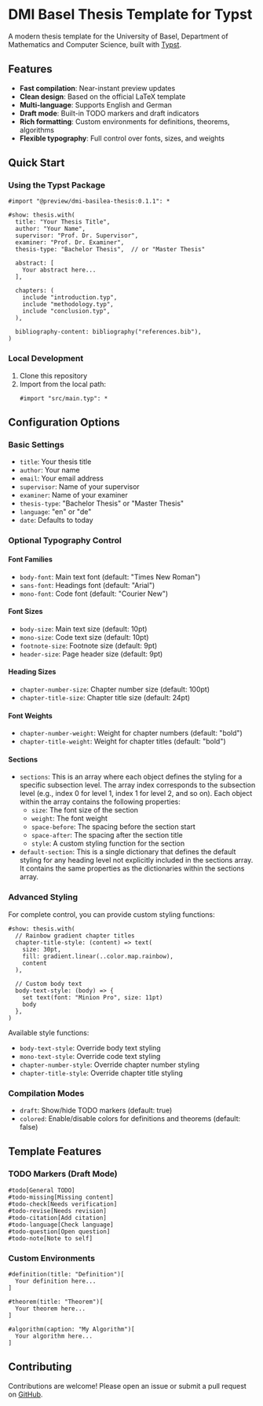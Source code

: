 # DMI Basel Thesis Template for Typst

A modern thesis template for the University of Basel, Department of Mathematics
and Computer Science, built with [Typst](https://typst.app).

## Features

- **Fast compilation**: Near-instant preview updates
- **Clean design**: Based on the official LaTeX template
- **Multi-language**: Supports English and German
- **Draft mode**: Built-in TODO markers and draft indicators
- **Rich formatting**: Custom environments for definitions, theorems, algorithms
- **Flexible typography**: Full control over fonts, sizes, and weights

## Quick Start

### Using the Typst Package

```typst
#import "@preview/dmi-basilea-thesis:0.1.1": *

#show: thesis.with(
  title: "Your Thesis Title",
  author: "Your Name",
  supervisor: "Prof. Dr. Supervisor",
  examiner: "Prof. Dr. Examiner",
  thesis-type: "Bachelor Thesis",  // or "Master Thesis"

  abstract: [
    Your abstract here...
  ],

  chapters: (
    include "introduction.typ",
    include "methodology.typ",
    include "conclusion.typ",
  ),

  bibliography-content: bibliography("references.bib"),
)
```

### Local Development

1. Clone this repository
2. Import from the local path:
   ```typst
   #import "src/main.typ": *
   ```

## Configuration Options

### Basic Settings

- `title`: Your thesis title
- `author`: Your name
- `email`: Your email address
- `supervisor`: Name of your supervisor
- `examiner`: Name of your examiner
- `thesis-type`: "Bachelor Thesis" or "Master Thesis"
- `language`: "en" or "de"
- `date`: Defaults to today

### Optional Typography Control

#### Font Families

- `body-font`: Main text font (default: "Times New Roman")
- `sans-font`: Headings font (default: "Arial")
- `mono-font`: Code font (default: "Courier New")

#### Font Sizes

- `body-size`: Main text size (default: 10pt)
- `mono-size`: Code text size (default: 10pt)
- `footnote-size`: Footnote size (default: 9pt)
- `header-size`: Page header size (default: 9pt)

#### Heading Sizes

- `chapter-number-size`: Chapter number size (default: 100pt)
- `chapter-title-size`: Chapter title size (default: 24pt)

#### Font Weights

- `chapter-number-weight`: Weight for chapter numbers (default: "bold")
- `chapter-title-weight`: Weight for chapter titles (default: "bold")

#### Sections

- `sections`: This is an array where each object defines the styling for a
  specific subsection level. The array index corresponds to the subsection level
  (e.g., index 0 for level 1, index 1 for level 2, and so on). Each object
  within the array contains the following properties:
  - `size`: The font size of the section
  - `weight`: The font weight
  - `space-before`: The spacing before the section start
  - `space-after`: The spacing after the section title
  - `style`: A custom styling function for the section
- `default-section`: This is a single dictionary that defines the default
  styling for any heading level not explicitly included in the sections array.
  It contains the same properties as the dictionaries within the sections array.

### Advanced Styling

For complete control, you can provide custom styling functions:

```typst
#show: thesis.with(
  // Rainbow gradient chapter titles
  chapter-title-style: (content) => text(
    size: 30pt,
    fill: gradient.linear(..color.map.rainbow),
    content
  ),

  // Custom body text
  body-text-style: (body) => {
    set text(font: "Minion Pro", size: 11pt)
    body
  },
)
```

Available style functions:

- `body-text-style`: Override body text styling
- `mono-text-style`: Override code text styling
- `chapter-number-style`: Override chapter number styling
- `chapter-title-style`: Override chapter title styling

### Compilation Modes

- `draft`: Show/hide TODO markers (default: true)
- `colored`: Enable/disable colors for definitions and theorems (default: false)

## Template Features

### TODO Markers (Draft Mode)

```typst
#todo[General TODO]
#todo-missing[Missing content]
#todo-check[Needs verification]
#todo-revise[Needs revision]
#todo-citation[Add citation]
#todo-language[Check language]
#todo-question[Open question]
#todo-note[Note to self]
```

### Custom Environments

```typst
#definition(title: "Definition")[
  Your definition here...
]

#theorem(title: "Theorem")[
  Your theorem here...
]

#algorithm(caption: "My Algorithm")[
  Your algorithm here...
]
```

## Contributing

Contributions are welcome! Please open an issue or submit a pull request on
[GitHub](https://github.com/Nifalu/dmi-basilea-thesis).
